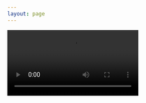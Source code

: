 ```yaml
---
layout: page
---
```


<script setup>

import Video from "../.vitepress/theme/components/Video.vue"

</script>

<Video src='https://www.mnapi.cn/yz.php?type=video'   />
